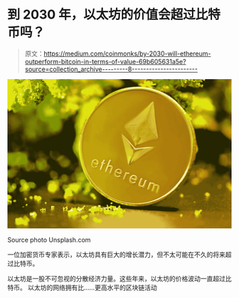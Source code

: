 # 到 2030 年，以太坊的价值会超过比特币吗？

> 原文：<https://medium.com/coinmonks/by-2030-will-ethereum-outperform-bitcoin-in-terms-of-value-69b605631a5e?source=collection_archive---------8----------------------->

![](img/9ddf50cb9c981de6fb96946f66f726b8.png)

Source photo Unsplash.com

一位加密货币专家表示，以太坊具有巨大的增长潜力，但不太可能在不久的将来超过比特币。

以太坊是一股不可忽视的分散经济力量。这些年来，以太坊的价格波动一直超过比特币。
以太坊的网络拥有比……更高水平的区块链活动